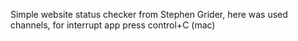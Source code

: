 Simple website status checker from Stephen Grider, here was used channels, for interrupt app press control+C (mac)
